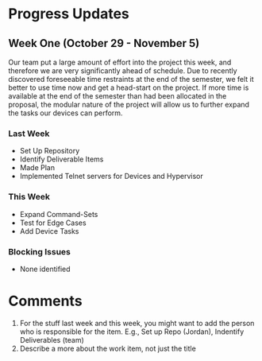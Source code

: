 # Progress Updates


## Week One (October 29 - November 5)

Our team put a large amount of effort into the project this week, and therefore we are very significantly ahead of schedule.
Due to recently discovered foreseeable time restraints at the end of the semester, we felt it better to use time now and get a head-start on
the project. If more time is available at the end of the semester than had been allocated in the proposal, the modular nature of the project
will allow us to further expand the tasks our devices can perform.


### Last Week
* Set Up Repository
* Identify Deliverable Items
* Made Plan
* Implemented Telnet servers for Devices and Hypervisor


### This Week
* Expand Command-Sets
* Test for Edge Cases
* Add Device Tasks


### Blocking Issues
* None identified

# Comments
1. For the stuff last week and this week, you might want to add the person who is responsible for the item. E.g., Set up Repo (Jordan), Indentify Deliverables (team)
2. Describe a more about the work item, not just the title

